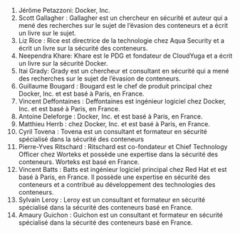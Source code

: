 1.	Jérôme Petazzoni: Docker, Inc.
2.	Scott Gallagher : Gallagher est un  chercheur en sécurité et auteur qui a mené des  recherches sur le sujet  de l’évasion des conteneurs  et a écrit  un livre sur le sujet.  
3.	Liz Rice : Rice est directrice de la technologie  chez Aqua Security et a écrit un livre sur la sécurité des conteneurs.
4.	Neependra Khare: Khare est le PDG  et fondateur de CloudYuga et a écrit un livre sur la sécurité Docker.
5.	Itai Grady: Grady est un  chercheur et consultant en sécurité qui a mené des  recherches sur le sujet de l’évasion de conteneurs.
6.	Guillaume Bougard : Bougard est  le chef de produit principal chez Docker, Inc. et est basé à Paris, en France. 
7.	Vincent Deffontaines : Deffontaines  est  ingénieur logiciel  chez Docker, Inc. et est basé à Paris, en France.
8.	Antoine Deleforge :  Docker, Inc. et est basé à Paris, en France. 
9.	Matthieu Herrb : chez Docker, Inc. et est basé à Paris, en France. 
10.	Cyril Tovena : Tovena est un  consultant et formateur  en sécurité spécialisé dans la sécurité des conteneurs  
11.	Pierre-Yves Ritschard : Ritschard est co-fondateur et  Chief Technology Officer chez Worteks et possède une expertise dans la sécurité des conteneurs.   Worteks est basé en France.
12.	Vincent Batts : Batts est  ingénieur logiciel principal  chez Red Hat et est basé  à Paris, en France. Il possède une expertise en sécurité des conteneurs  et a contribué au développement des  technologies des conteneurs.
13.	Sylvain Leroy  : Leroy est un  consultant et formateur  en sécurité spécialisé dans la sécurité des conteneurs  basé  en France.
14.	Amaury  Guichon : Guichon est un  consultant et formateur  en sécurité spécialisé dans la sécurité des conteneurs  basé  en France.
